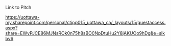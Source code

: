 Link to Pitch

https://uottawa-my.sharepoint.com/personal/ctipp015_uottawa_ca/_layouts/15/guestaccess.aspx?share=EWvPJCE86MJNsROk0n75h8sBO0NpDtuHu2Y8jAKUOo9hDg&e=sikbv6
